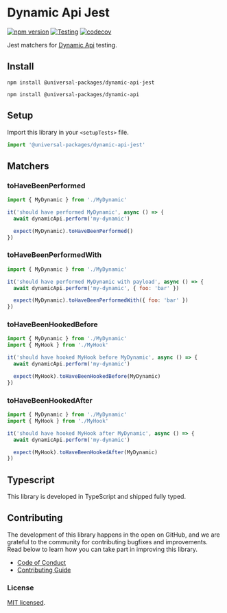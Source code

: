 # Dynamic Api Jest

[![npm version](https://badge.fury.io/js/@universal-packages%2Fdynamic-api-jest.svg)](https://www.npmjs.com/package/@universal-packages/dynamic-api-jest)
[![Testing](https://github.com/universal-packages/universal-dynamic-api-jest/actions/workflows/testing.yml/badge.svg)](https://github.com/universal-packages/universal-dynamic-api-jest/actions/workflows/testing.yml)
[![codecov](https://codecov.io/gh/universal-packages/universal-dynamic-api-jest/branch/main/graph/badge.svg?token=CXPJSN8IGL)](https://codecov.io/gh/universal-packages/universal-dynamic-api-jest)

Jest matchers for [Dynamic Api](https://github.com/universal-packages/universal-dynamic-api) testing.

## Install

```shell
npm install @universal-packages/dynamic-api-jest

npm install @universal-packages/dynamic-api
```

## Setup

Import this library in your `<setupTests>` file.

```js
import '@universal-packages/dynamic-api-jest'
```

## Matchers

### toHaveBeenPerformed

```js
import { MyDynamic } from './MyDynamic'

it('should have performed MyDynamic', async () => {
  await dynamicApi.perform('my-dynamic')

  expect(MyDynamic).toHaveBeenPerformed()
})
```

### toHaveBeenPerformedWith

```js
import { MyDynamic } from './MyDynamic'

it('should have performed MyDynamic with payload', async () => {
  await dynamicApi.perform('my-dynamic', { foo: 'bar' })

  expect(MyDynamic).toHaveBeenPerformedWith({ foo: 'bar' })
})
```

### toHaveBeenHookedBefore

```js
import { MyDynamic } from './MyDynamic'
import { MyHook } from './MyHook'

it('should have hooked MyHook before MyDynamic', async () => {
  await dynamicApi.perform('my-dynamic')

  expect(MyHook).toHaveBeenHookedBefore(MyDynamic)
})
```

### toHaveBeenHookedAfter

```js
import { MyDynamic } from './MyDynamic'
import { MyHook } from './MyHook'

it('should have hooked MyHook after MyDynamic', async () => {
  await dynamicApi.perform('my-dynamic')

  expect(MyHook).toHaveBeenHookedAfter(MyDynamic)
})
```

## Typescript

This library is developed in TypeScript and shipped fully typed.

## Contributing

The development of this library happens in the open on GitHub, and we are grateful to the community for contributing bugfixes and improvements. Read below to learn how you can take part in improving this library.

- [Code of Conduct](./CODE_OF_CONDUCT.md)
- [Contributing Guide](./CONTRIBUTING.md)

### License

[MIT licensed](./LICENSE).
